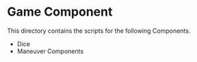 # Game Component

This directory contains the scripts for the following Components.

* Dice
* Maneuver Components